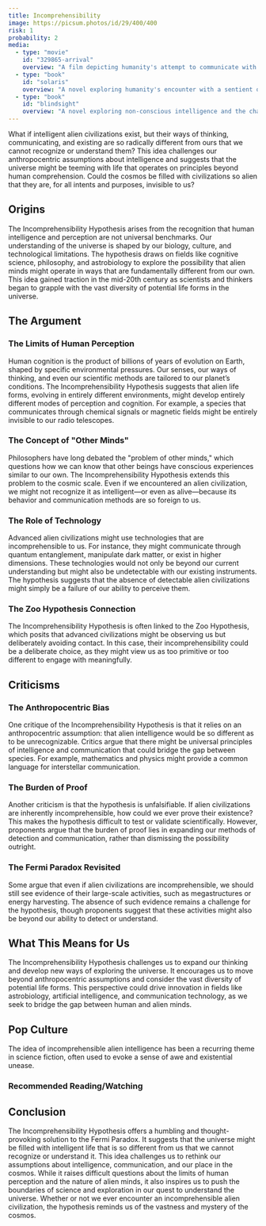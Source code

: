 ```yaml
---
title: Incomprehensibility
image: https://picsum.photos/id/29/400/400
risk: 1
probability: 2
media:
  - type: "movie"
    id: "329865-arrival"
    overview: "A film depicting humanity's attempt to communicate with aliens with a radically different perception of time and language."
  - type: "book"
    id: "solaris"
    overview: "A novel exploring humanity's encounter with a sentient ocean."
  - type: "book"
    id: "blindsight"
    overview: "A novel exploring non-conscious intelligence and the challenges of communicating with beings that think differently."
---
```


<script>
  import MediaGrid from "$lib/components/media/media-grid.svelte";
  let { media } = $props();
</script>

What if intelligent alien civilizations exist, but their ways of thinking, communicating, and existing are so radically different from ours that we cannot recognize or understand them? This idea challenges our anthropocentric assumptions about intelligence and suggests that the universe might be teeming with life that operates on principles beyond human comprehension. Could the cosmos be filled with civilizations so alien that they are, for all intents and purposes, invisible to us?

## Origins

The Incomprehensibility Hypothesis arises from the recognition that human intelligence and perception are not universal benchmarks. Our understanding of the universe is shaped by our biology, culture, and technological limitations. The hypothesis draws on fields like cognitive science, philosophy, and astrobiology to explore the possibility that alien minds might operate in ways that are fundamentally different from our own. This idea gained traction in the mid-20th century as scientists and thinkers began to grapple with the vast diversity of potential life forms in the universe.

## The Argument

### The Limits of Human Perception

Human cognition is the product of billions of years of evolution on Earth, shaped by specific environmental pressures. Our senses, our ways of thinking, and even our scientific methods are tailored to our planet’s conditions. The Incomprehensibility Hypothesis suggests that alien life forms, evolving in entirely different environments, might develop entirely different modes of perception and cognition. For example, a species that communicates through chemical signals or magnetic fields might be entirely invisible to our radio telescopes.

### The Concept of "Other Minds"

Philosophers have long debated the "problem of other minds," which questions how we can know that other beings have conscious experiences similar to our own. The Incomprehensibility Hypothesis extends this problem to the cosmic scale. Even if we encountered an alien civilization, we might not recognize it as intelligent—or even as alive—because its behavior and communication methods are so foreign to us.

### The Role of Technology

Advanced alien civilizations might use technologies that are incomprehensible to us. For instance, they might communicate through quantum entanglement, manipulate dark matter, or exist in higher dimensions. These technologies would not only be beyond our current understanding but might also be undetectable with our existing instruments. The hypothesis suggests that the absence of detectable alien civilizations might simply be a failure of our ability to perceive them.

### The Zoo Hypothesis Connection

The Incomprehensibility Hypothesis is often linked to the Zoo Hypothesis, which posits that advanced civilizations might be observing us but deliberately avoiding contact. In this case, their incomprehensibility could be a deliberate choice, as they might view us as too primitive or too different to engage with meaningfully.

## Criticisms

### The Anthropocentric Bias

One critique of the Incomprehensibility Hypothesis is that it relies on an anthropocentric assumption: that alien intelligence would be so different as to be unrecognizable. Critics argue that there might be universal principles of intelligence and communication that could bridge the gap between species. For example, mathematics and physics might provide a common language for interstellar communication.

### The Burden of Proof

Another criticism is that the hypothesis is unfalsifiable. If alien civilizations are inherently incomprehensible, how could we ever prove their existence? This makes the hypothesis difficult to test or validate scientifically. However, proponents argue that the burden of proof lies in expanding our methods of detection and communication, rather than dismissing the possibility outright.

### The Fermi Paradox Revisited

Some argue that even if alien civilizations are incomprehensible, we should still see evidence of their large-scale activities, such as megastructures or energy harvesting. The absence of such evidence remains a challenge for the hypothesis, though proponents suggest that these activities might also be beyond our ability to detect or understand.

## What This Means for Us

The Incomprehensibility Hypothesis challenges us to expand our thinking and develop new ways of exploring the universe. It encourages us to move beyond anthropocentric assumptions and consider the vast diversity of potential life forms. This perspective could drive innovation in fields like astrobiology, artificial intelligence, and communication technology, as we seek to bridge the gap between human and alien minds.

## Pop Culture

The idea of incomprehensible alien intelligence has been a recurring theme in science fiction, often used to evoke a sense of awe and existential unease.

### Recommended Reading/Watching

<MediaGrid media={media} />

## Conclusion

The Incomprehensibility Hypothesis offers a humbling and thought-provoking solution to the Fermi Paradox. It suggests that the universe might be filled with intelligent life that is so different from us that we cannot recognize or understand it. This idea challenges us to rethink our assumptions about intelligence, communication, and our place in the cosmos. While it raises difficult questions about the limits of human perception and the nature of alien minds, it also inspires us to push the boundaries of science and exploration in our quest to understand the universe. Whether or not we ever encounter an incomprehensible alien civilization, the hypothesis reminds us of the vastness and mystery of the cosmos.
